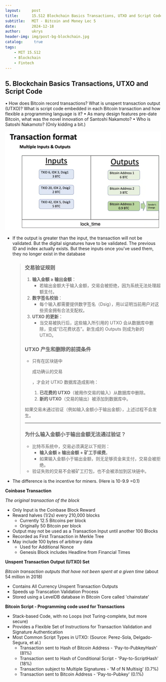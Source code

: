 ```yaml
---
layout:     post
title:      15.S12 Blockchain Basics Transactions, UTXO and Script Code
subtitle:   MIT - Bitcoin and Money Lec 5
date:       2024-12-18
author:     ukrys
header-img: img/post-bg-blockchain.jpg
catalog: 	 true
tags:
    - MIT 15.S12
    - Blockchain
    - Fintech
---
```

## 5. Blockchain Basics Transactions, UTXO and Script Code

• How does Bitcoin record transactions? What is unspent transaction output (UTXO)? What is script code embedded in each Bitcoin transaction and how flexible a programming language is it?
• As many design features pre-date Bitcoin, what was the novel innovation of Santoshi Nakamoto?
• Who is Satoshi Nakamoto? (Only kidding a bit.)

![](https://raw.githubusercontent.com/Ukrys/DFintech_Courses_images/master/202412181403193.png)

- If the output is greater than the input, the transaction will not be validated. But the digital signatures have to be validated. The previous ID and index actually exists. But these inputs once you've used them, they no longer exist in the database 

  > ### **交易验证规则**
  >
  > 1. **输入金额 ≥ 输出金额**：
  >    - 若输出金额大于输入金额，交易会被拒绝，因为系统无法处理超额支付。
  > 2. **数字签名校验**：
  >    - 每个输入都需要提供数字签名（Dsig），用以证明当前用户对这些资金拥有合法支配权。
  > 3. **UTXO 的更新**：
  >    - 当交易被执行后，这些输入所引用的 UTXO 会从数据库中删除，变成“已花费状态”。新生成的 Outputs 则成为新的 UTXO。
  >
  > ### **UTXO 产生和删除的前提条件**
  >
  > - 只有在区块链中
  >
  >   成功确认的交易
  >
  >   ，才会对 UTXO 数据库造成影响：
  >
  >   1. **已花费的 UTXO**（被用作交易的输入）从数据库中删除。
  >   2. **新的 UTXO**（交易的输出）被添加到数据库中。
  >
  > 如果交易未通过验证（例如输入金额小于输出金额），上述过程不会发生。
  >
  > ------
  >
  > ### **为什么输入金额小于输出金额无法通过验证？**
  >
  > - 比特币系统中，交易必须满足以下规则：
  >   - **输入金额 ≥ 输出金额 + 矿工手续费**。
  >   - 如果输入金额小于输出金额，则无足够资金来支付，交易会被拒绝。
  > - 验证失败的交易不会被矿工打包，也不会被添加到区块链中。

- The difference is the incentive for miners. (Here is 10-9.9 =0.1)

**Coinbase Transaction**

*The original transaction of the block*

- Only Input is the Coinbase Block Reward
- Reward halves (1/2s) every 210,000 blocks
  - Currently 12.5 Bitcoins per block
  - Originally 50 Bitcoin per block
- Output may not be used as a Transaction Input until another 100 Blocks
- Recorded as First Transaction in Merkle Tree
- May include 100 bytes of arbitrary data
  - Used for Additional Nonce
  - Genesis Block includes Headline from Financial Times

**Unspent Transaction Output (UTXO) Set**

*Bitcoin transaction outputs that have not been spent at a given time* (about 54 million in 2018)

- Contains All Currency Unspent Transaction Outputs
- Speeds up Transcation Validation Process
- Stored using a LevelDB database in Bitcoin Core called 'chainstate'

**Bitcoin Script - Programming code used for Transactions**

- Stack-based Code, with no Loops (not Turing-complete, but more secure)
- Provides a Flexible Set of Instructions for Transaction Validation and Signature Authentication 
- Most Common Script Types in UTXO: (Source: Perez-Sola, Delgado-Segura, et al.)
  - Transaction sent to Hash of Bitcoin Address - 'Pay-to-PubkeyHash' (81%)
  - Transaction sent to Hash of Conditional Script - 'Pay-to-ScriptHash' (18%)
  - Transaction subject to Multiple Signatures - 'M of N Multisig' (0.7%)
  - Transaction sent to Bitcoin Address - 'Pay-to-Pubkey' (0.1%)

## 